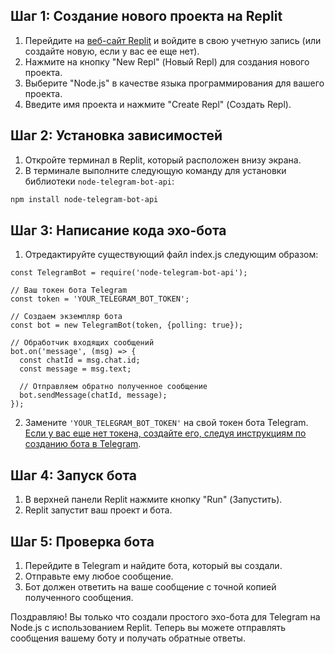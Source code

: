 ## Шаг 1: Создание нового проекта на Replit

1. Перейдите на [веб-сайт Replit](https://replit.com/) и войдите в свою учетную запись (или создайте новую, если у вас ее еще нет).
2. Нажмите на кнопку "New Repl" (Новый Repl) для создания нового проекта.
3. Выберите "Node.js" в качестве языка программирования для вашего проекта.
4. Введите имя проекта и нажмите "Create Repl" (Создать Repl).

## Шаг 2: Установка зависимостей

1. Откройте терминал в Replit, который расположен внизу экрана.
2. В терминале выполните следующую команду для установки библиотеки `node-telegram-bot-api`:

```bash
npm install node-telegram-bot-api
```
## Шаг 3: Написание кода эхо-бота

1. Отредактируйте существующий файл index.js следующим образом:

```node
const TelegramBot = require('node-telegram-bot-api');

// Ваш токен бота Telegram
const token = 'YOUR_TELEGRAM_BOT_TOKEN';

// Создаем экземпляр бота
const bot = new TelegramBot(token, {polling: true});

// Обработчик входящих сообщений
bot.on('message', (msg) => {
  const chatId = msg.chat.id;
  const message = msg.text;

  // Отправляем обратно полученное сообщение
  bot.sendMessage(chatId, message);
});
```

2. Замените `'YOUR_TELEGRAM_BOT_TOKEN'` на свой токен бота Telegram. [Если у вас еще нет токена, создайте его, следуя инструкциям по созданию бота в Telegram](TelegramBotCreating.md).

## Шаг 4: Запуск бота
1. В верхней панели Replit нажмите кнопку "Run" (Запустить).
2. Replit запустит ваш проект и бота.

## Шаг 5: Проверка бота
1. Перейдите в Telegram и найдите бота, который вы создали.
2. Отправьте ему любое сообщение.
3. Бот должен ответить на ваше сообщение с точной копией полученного сообщения.

Поздравляю! Вы только что создали простого эхо-бота для Telegram на Node.js с использованием Replit. Теперь вы можете отправлять сообщения вашему боту и получать обратные ответы.
